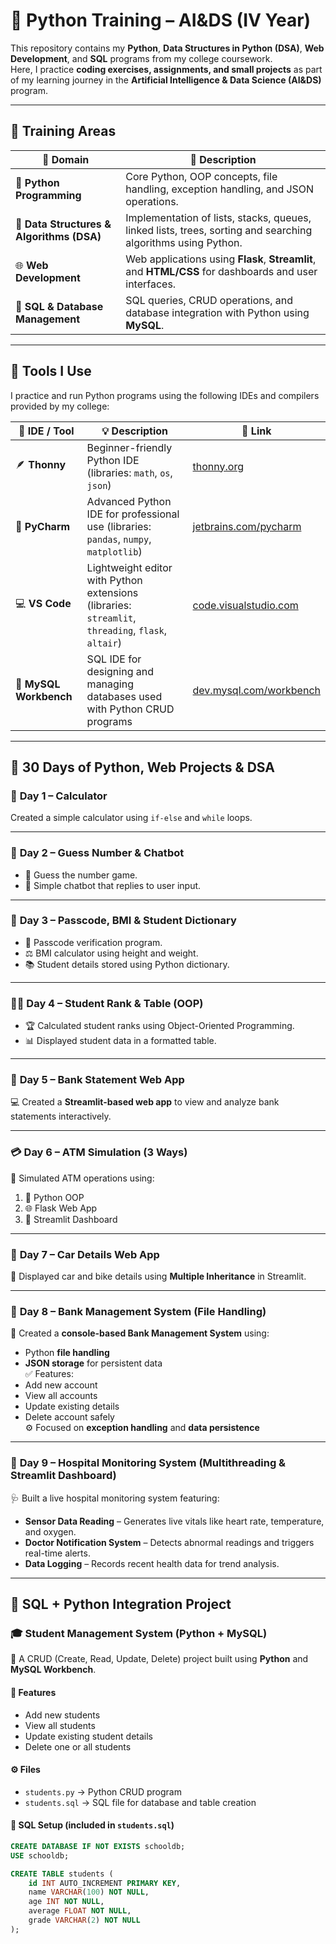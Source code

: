 # 🐍 Python Training – AI&DS (IV Year)

This repository contains my **Python**, **Data Structures in Python (DSA)**, **Web Development**, and **SQL** programs from my college coursework.  
Here, I practice **coding exercises, assignments, and small projects** as part of my learning journey in the **Artificial Intelligence & Data Science (AI&DS)** program.

---

## 🧭 Training Areas

| 🧩 Domain | 📘 Description |
|------------|----------------|
| 🐍 **Python Programming** | Core Python, OOP concepts, file handling, exception handling, and JSON operations. |
| 🧠 **Data Structures & Algorithms (DSA)** | Implementation of lists, stacks, queues, linked lists, trees, sorting and searching algorithms using Python. |
| 🌐 **Web Development** | Web applications using **Flask**, **Streamlit**, and **HTML/CSS** for dashboards and user interfaces. |
| 💾 **SQL & Database Management** | SQL queries, CRUD operations, and database integration with Python using **MySQL**. |

---

## 🧰 Tools I Use

I practice and run Python programs using the following IDEs and compilers provided by my college:

| 🧠 IDE / Tool | 💡 Description | 🔗 Link |
|---------------|----------------|---------|
| 🪶 **Thonny** | Beginner-friendly Python IDE (libraries: `math`, `os`, `json`) | [thonny.org](https://thonny.org) |
| 🧩 **PyCharm** | Advanced Python IDE for professional use (libraries: `pandas`, `numpy`, `matplotlib`) | [jetbrains.com/pycharm](https://www.jetbrains.com/pycharm) |
| 💻 **VS Code** | Lightweight editor with Python extensions (libraries: `streamlit`, `threading`, `flask`, `altair`) | [code.visualstudio.com](https://code.visualstudio.com) |
| 🧮 **MySQL Workbench** | SQL IDE for designing and managing databases used with Python CRUD programs | [dev.mysql.com/workbench](https://dev.mysql.com/workbench/) |

---

## 📅 30 Days of Python, Web Projects & DSA

### 🧮 **Day 1 – Calculator**
Created a simple calculator using `if-else` and `while` loops.

---

### 🤖 **Day 2 – Guess Number & Chatbot**
- 🎯 Guess the number game.  
- 💬 Simple chatbot that replies to user input.

---

### 🧩 **Day 3 – Passcode, BMI & Student Dictionary**
- 🔐 Passcode verification program.  
- ⚖️ BMI calculator using height and weight.  
- 📚 Student details stored using Python dictionary.

---

### 🧑‍🎓 **Day 4 – Student Rank & Table (OOP)**
- 🏆 Calculated student ranks using Object-Oriented Programming.  
- 📊 Displayed student data in a formatted table.

---

### 🏦 **Day 5 – Bank Statement Web App**
💻 Created a **Streamlit-based web app** to view and analyze bank statements interactively.

---

### 💳 **Day 6 – ATM Simulation (3 Ways)**
🏧 Simulated ATM operations using:
1. 🧱 Python OOP  
2. 🌐 Flask Web App  
3. 🚀 Streamlit Dashboard  

---

### 🚗 **Day 7 – Car Details Web App**
🚙 Displayed car and bike details using **Multiple Inheritance** in Streamlit.

---

### 📁 **Day 8 – Bank Management System (File Handling)**
💾 Created a **console-based Bank Management System** using:
- Python **file handling**
- **JSON storage** for persistent data  
✅ Features:
- Add new account  
- View all accounts  
- Update existing details  
- Delete account safely  
⚙️ Focused on **exception handling** and **data persistence**

---

### 🏥 **Day 9 – Hospital Monitoring System (Multithreading & Streamlit Dashboard)**
🩺 Built a live hospital monitoring system featuring:
- **Sensor Data Reading** – Generates live vitals like heart rate, temperature, and oxygen.  
- **Doctor Notification System** – Detects abnormal readings and triggers real-time alerts.  
- **Data Logging** – Records recent health data for trend analysis.

---

## 🧮 SQL + Python Integration Project

### 🎓 **Student Management System (Python + MySQL)**
📘 A CRUD (Create, Read, Update, Delete) project built using **Python** and **MySQL Workbench**.

#### 🧱 Features
- Add new students  
- View all students  
- Update existing student details  
- Delete one or all students  

#### ⚙️ Files
- `students.py` → Python CRUD program  
- `students.sql` → SQL file for database and table creation  

#### 💾 SQL Setup (included in `students.sql`)
```sql
CREATE DATABASE IF NOT EXISTS schooldb;
USE schooldb;

CREATE TABLE students (
    id INT AUTO_INCREMENT PRIMARY KEY,
    name VARCHAR(100) NOT NULL,
    age INT NOT NULL,
    average FLOAT NOT NULL,
    grade VARCHAR(2) NOT NULL
);


